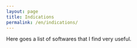 ```yaml
---
layout: page
title: Indications
permalink: /en/indications/
---
```

Here goes a list of softwares that I find very useful.